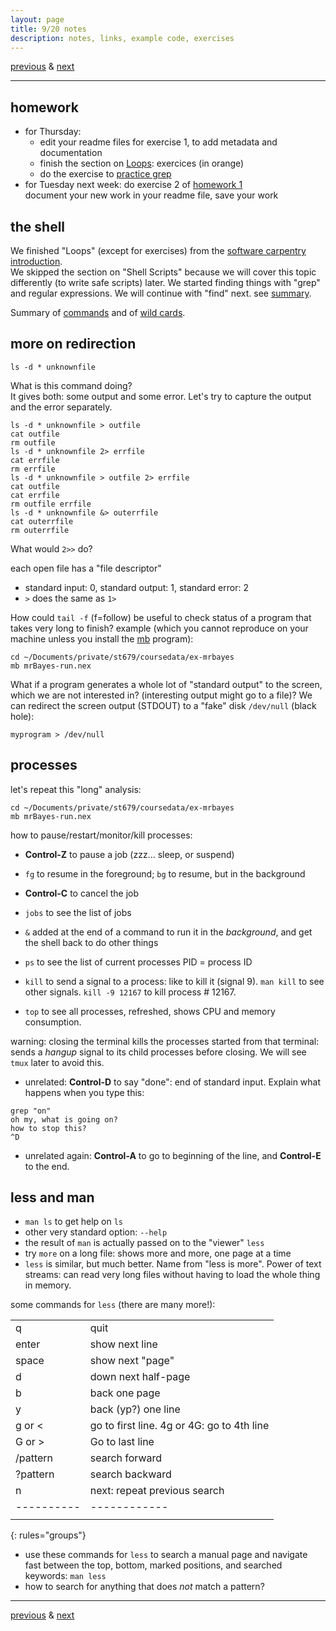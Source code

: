 ```yaml
---
layout: page
title: 9/20 notes
description: notes, links, example code, exercises
---
```


[previous](notes0915.html) & [next](notes0922.html)

---

## homework

- for Thursday:
  * edit your readme files for exercise 1,
  to add metadata and documentation
  * finish the section on [Loops](http://swcarpentry.github.io/shell-novice/05-loop/):
  exercices (in orange)
  * do the exercise to [practice grep](notes0922.html#more-practice-with-grep)
- for Tuesday next week: do exercise 2 of [homework 1](https://github.com/UWMadison-computingtools/coursedata/tree/master/hw1-snaqTimeTests)  
  document your new work in your readme file, save your work

## the shell

We finished "Loops" (except for exercises) from the
[software carpentry introduction](http://swcarpentry.github.io/shell-novice/).  
We skipped the section on "Shell Scripts" because we will cover this
topic differently (to write safe scripts) later.
We started finding things with "grep" and regular expressions.
We will continue with "find" next. see [summary](notes0922.html#finding-things).

Summary of [commands](notes0908.html) and of [wild cards](notes0915.html).


## more on redirection

```shell
ls -d * unknownfile
```
What is this command doing?  
It gives both: some output and some error.
Let's try to capture the output and the error separately.

```shell
ls -d * unknownfile > outfile
cat outfile
rm outfile
ls -d * unknownfile 2> errfile
cat errfile
rm errfile
ls -d * unknownfile > outfile 2> errfile
cat outfile
cat errfile
rm outfile errfile
ls -d * unknownfile &> outerrfile
cat outerrfile
rm outerrfile
```

What would `2>>` do?

each open file has a "file descriptor"

- standard input: 0, standard output: 1, standard error: 2
- `>` does the same as `1>`

How could `tail -f` (f=follow) be useful to check status
of a program that takes very long to finish? example (which you cannot
reproduce on your machine unless you install the
[mb](http://mrbayes.sourceforge.net/index.php) program):

```shell
cd ~/Documents/private/st679/coursedata/ex-mrbayes
mb mrBayes-run.nex
```

What if a program generates a whole lot of "standard output"
to the screen, which we are not interested in?
(interesting output might go to a file)? We can redirect the
screen output (STDOUT) to a "fake" disk `/dev/null` (black hole):

```shell
myprogram > /dev/null
```

## processes

let's repeat this "long" analysis:

```shell
cd ~/Documents/private/st679/coursedata/ex-mrbayes
mb mrBayes-run.nex
```

how to pause/restart/monitor/kill processes:

- **Control-Z** to pause a job (zzz... sleep, or suspend)
- `fg` to resume in the foreground; `bg` to resume, but in the background

- **Control-C** to cancel the job

- `jobs` to see the list of jobs
- `&` added at the end of a command to run it in the *background*,
  and get the shell back to do other things
- `ps` to see the list of current processes PID = process ID
- `kill` to send a signal to a process: like to kill it
  (signal 9). `man kill` to see other signals.
  `kill -9 12167` to kill process # 12167.
- `top` to see all processes, refreshed, shows CPU and memory consumption.

warning: closing the terminal kills the processes started from that terminal:
sends a *hangup* signal to its child processes before closing.
We will see `tmux` later to avoid this.

- unrelated: **Control-D** to say "done": end of standard input.
  Explain what happens when you type this:

```shell
grep "on"
oh my, what is going on?
how to stop this?
^D
```
- unrelated again: **Control-A** to go to beginning of the line,
  and **Control-E** to the end.

## less and man

- `man ls` to get help on `ls`
- other very standard option: `--help`
- the result of `man` is actually passed on to the "viewer" `less`
- try `more` on a long file: shows more and more, one page at a time
- `less` is similar, but much better. Name from "less is more".
  Power of text streams: can read very long files without having
  to load the whole thing in memory.

some commands for `less` (there are many more!):

|       |    |
|:------|:---|
| q     | quit             |
| enter | show next line   |
| space | show next "page" |
| d     | down next half-page |
| b     | back one page |
| y     | back (yp?) one line |
| g or < | go to first line. 4g or 4G: go to 4th line |
| G or > | Go to last line   |
| /pattern | search forward  |
| ?pattern | search backward |
| n        | next: repeat previous search |
|----------|------------|
|         |   |
{: rules="groups"}

- use these commands for `less` to search a manual page and
  navigate fast between the top, bottom, marked positions,
  and searched keywords: `man less`
- how to search for anything that does *not* match a pattern?

---
[previous](notes0915.html) & [next](notes0922.html)
